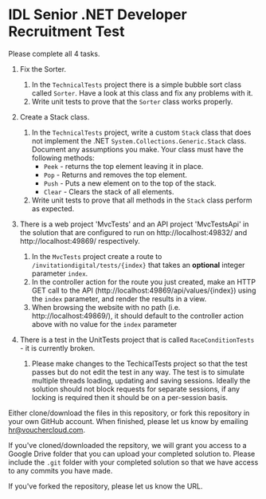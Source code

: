 # IDL Senior .NET Developer Recruitment Test

Please complete all 4 tasks.

1. Fix the Sorter.
    1. In the `TechnicalTests` project there is a simple bubble sort class called `Sorter`. Have a look at this class and fix any problems with it.
    2. Write unit tests to prove that the `Sorter` class works properly.

2. Create a Stack class.
    1. In the `TechnicalTests` project, write a custom `Stack` class that does not implement the .NET `System.Collections.Generic.Stack` class. Document any assumptions you make. Your class must have the following methods:
       - `Peek` - returns the top element leaving it in place.
       - `Pop` - Returns and removes the top element.
       - `Push` - Puts a new element on to the top of the stack.
       - `Clear` - Clears the stack of all elements.
    2. Write unit tests to prove that all methods in the `Stack` class perform as expected.

3. There is a web project 'MvcTests' and an API project 'MvcTestsApi' in the solution that are configured to run on http://localhost:49832/ and http://localhost:49869/ respectively.
    1. In the `MvcTests` project create a route to `/invitationdigital/tests/{index}` that takes an **optional** integer parameter `index`. 
    2. In the controller action for the route you just created, make an HTTP GET call to the API (http://localhost:49869/api/values/{index}) using the `index` parameter, and render the results in a view.
    3. When browsing the website with no path (i.e. http://localhost:49869/), it should default to the controller action above with no value for the `index` parameter
 
4. There is a test in the UnitTests project that is called `RaceConditionTests` - it is currently broken.
    1. Please make changes to the TechicalTests project so that the test passes but do not edit the test in any way. The test is to simulate multiple threads loading, updating and saving sessions. Ideally the solution should not block requests for separate sessions, if any locking is required then it should be on a per-session basis.

Either clone/download the files in this repository, or fork this repository in your own GitHub account. When finished, please let us know by emailing <hr@vouchercloud.com>.

If you've cloned/downloaded the repsitory, we will grant you access to a Google Drive folder that you can upload your completed solution to. Please include the `.git` folder with your completed solution so that we have access to any commits you have made.

If you've forked the repository, please let us know the URL.
